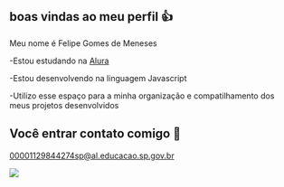 ## boas vindas ao meu perfil 👍 

Meu nome é Felipe Gomes de Meneses 

-Estou estudando na [Alura](https://www.alura.com.br) 

-Estou desenvolvendo na linguagem Javascript 

-Utilizo esse espaço para a minha organização e compatilhamento dos meus projetos desenvolvidos 

## Você entrar contato comigo 🙉 

00001129844274sp@al.educacao.sp.gov.br

![](https://tenor.com/pt-BR/view/corinthians-yuri-alberto-libertadores-flamengo-david-luiz-gif-26435431)
